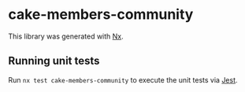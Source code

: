 # cake-members-community

This library was generated with [Nx](https://nx.dev).

## Running unit tests

Run `nx test cake-members-community` to execute the unit tests via [Jest](https://jestjs.io).

